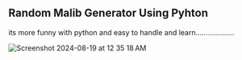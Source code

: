 
Random Malib Generator Using Pyhton 
-----------------------------------


its more funny with python and easy to handle and learn...................


![Screenshot 2024-08-19 at 12 35 18 AM](https://github.com/user-attachments/assets/0d40513c-96bf-4b5a-88c0-0212f3ccf4da)

